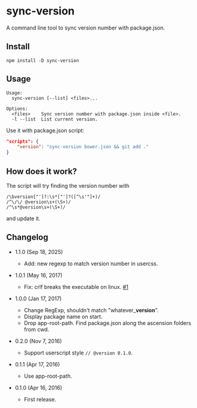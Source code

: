 sync-version
============
A command line tool to sync version number with package.json.

Install
-------
```
npm install -D sync-version
```

Usage
-----
```
Usage:
  sync-version [--list] <files>...
  
Options:
  <files>    Sync version number with package.json inside <file>.
  -l --list  List current version.
```

Use it with package.json script:

```json
"scripts": {
	"version": "sync-version bower.json && git add ."
}
```

How does it work?
-----------------

The script will try finding the version number with

```
/\bversion["']?:\s*["']?([^\s'"]+)/
/^\/\/ @version\s+(\S+)/
/^\s*@version\s+(\S+)/
```

and update it.

Changelog
---------

* 1.1.0 (Sep 18, 2025)

    - Add: new regexp to match version number in usercss.
    
* 1.0.1 (May 16, 2017)
	- Fix: crlf breaks the executable on linux. [#1](https://github.com/eight04/sync-version/issues/1)
* 1.0.0 (Jan 17, 2017)
	- Change RegExp, shouldn't match "whatever_**version**".
	- Display package name on start.
	- Drop app-root-path. Find package.json along the ascension folders from cwd.
* 0.2.0 (Nov 7, 2016)
	- Support userscript style `// @version 0.1.0`.
* 0.1.1 (Apr 17, 2016)
	- Use app-root-path.
* 0.1.0 (Apr 16, 2016)
	- First release.
